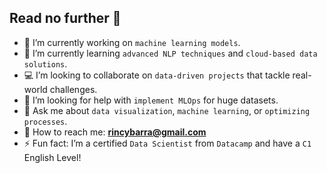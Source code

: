 ## Read no further 👋

* 🔭 I’m currently working on `machine learning models`.  
* 🌱 I’m currently learning `advanced NLP techniques` and `cloud-based data solutions`.  
* 💻 I’m looking to collaborate on `data-driven projects` that tackle real-world challenges.  
* 🧐 I’m looking for help with `implement MLOps` for huge datasets.  
* 💬 Ask me about `data visualization`, `machine learning`, or `optimizing processes`.  
* 📨 How to reach me: **[rincybarra@gmail.com](mailto:rincybarra@gmail.com)**   
* ⚡ Fun fact: I’m a certified `Data Scientist` from `Datacamp` and have a `C1` English Level!

<!--
**rownlet/rownlet** is a ✨ _special_ ✨ repository because its `README.md` (this file) appears on your GitHub profile.

Here are some ideas to get you started:



-->
